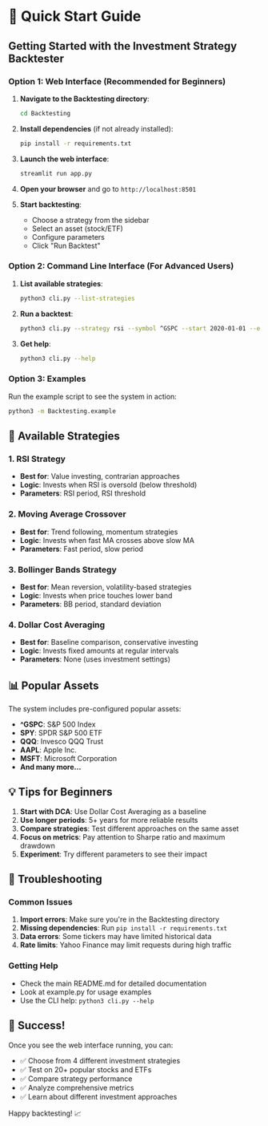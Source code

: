# 🚀 Quick Start Guide

## Getting Started with the Investment Strategy Backtester

### Option 1: Web Interface (Recommended for Beginners)

1. **Navigate to the Backtesting directory**:
   ```bash
   cd Backtesting
   ```

2. **Install dependencies** (if not already installed):
   ```bash
   pip install -r requirements.txt
   ```

3. **Launch the web interface**:
   ```bash
   streamlit run app.py
   ```

4. **Open your browser** and go to `http://localhost:8501`

5. **Start backtesting**:
   - Choose a strategy from the sidebar
   - Select an asset (stock/ETF)
   - Configure parameters
   - Click "Run Backtest"

### Option 2: Command Line Interface (For Advanced Users)

1. **List available strategies**:
   ```bash
   python3 cli.py --list-strategies
   ```

2. **Run a backtest**:
   ```bash
   python3 cli.py --strategy rsi --symbol ^GSPC --start 2020-01-01 --end 2023-01-01
   ```

3. **Get help**:
   ```bash
   python3 cli.py --help
   ```

### Option 3: Examples

Run the example script to see the system in action:
```bash
python3 -m Backtesting.example
```

## 🎯 Available Strategies

### 1. RSI Strategy
- **Best for**: Value investing, contrarian approaches
- **Logic**: Invests when RSI is oversold (below threshold)
- **Parameters**: RSI period, RSI threshold

### 2. Moving Average Crossover
- **Best for**: Trend following, momentum strategies
- **Logic**: Invests when fast MA crosses above slow MA
- **Parameters**: Fast period, slow period

### 3. Bollinger Bands Strategy
- **Best for**: Mean reversion, volatility-based strategies
- **Logic**: Invests when price touches lower band
- **Parameters**: BB period, standard deviation

### 4. Dollar Cost Averaging
- **Best for**: Baseline comparison, conservative investing
- **Logic**: Invests fixed amounts at regular intervals
- **Parameters**: None (uses investment settings)

## 📊 Popular Assets

The system includes pre-configured popular assets:
- **^GSPC**: S&P 500 Index
- **SPY**: SPDR S&P 500 ETF
- **QQQ**: Invesco QQQ Trust
- **AAPL**: Apple Inc.
- **MSFT**: Microsoft Corporation
- **And many more...**

## 💡 Tips for Beginners

1. **Start with DCA**: Use Dollar Cost Averaging as a baseline
2. **Use longer periods**: 5+ years for more reliable results
3. **Compare strategies**: Test different approaches on the same asset
4. **Focus on metrics**: Pay attention to Sharpe ratio and maximum drawdown
5. **Experiment**: Try different parameters to see their impact

## 🔧 Troubleshooting

### Common Issues

1. **Import errors**: Make sure you're in the Backtesting directory
2. **Missing dependencies**: Run `pip install -r requirements.txt`
3. **Data errors**: Some tickers may have limited historical data
4. **Rate limits**: Yahoo Finance may limit requests during high traffic

### Getting Help

- Check the main README.md for detailed documentation
- Look at example.py for usage examples
- Use the CLI help: `python3 cli.py --help`

## 🎉 Success!

Once you see the web interface running, you can:
- ✅ Choose from 4 different investment strategies
- ✅ Test on 20+ popular stocks and ETFs
- ✅ Compare strategy performance
- ✅ Analyze comprehensive metrics
- ✅ Learn about different investment approaches

Happy backtesting! 📈
